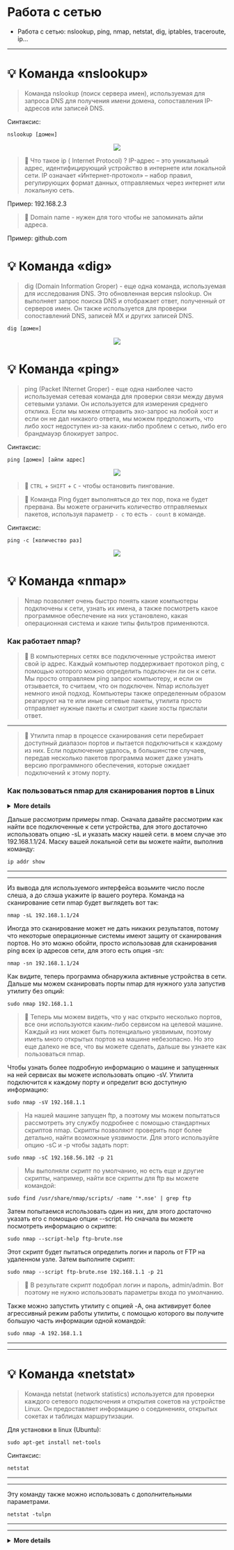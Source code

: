 # Работа с сетью
* Работа с сетью:  nslookup, ping, nmap, netstat, dig,  iptables, traceroute,  ip...
---
# :bulb: Команда «nslookup»
> Команда nslookup (поиск сервера имен), используемая для запроса DNS для получения имени домена, сопоставления IP-адресов или записей DNS.
 
Синтаксис:
```
nslookup [домен]
```
<p align="center">
<img src="https://media.giphy.com/media/hVyUgrGZ0dh9TWELws/giphy.gif">
</p>

> :mag_right: Что такое ip ( Internet Protocol) ? IP-адрес – это уникальный адрес, идентифицирующий устройство в интернете или локальной сети. IP означает «Интернет-протокол» – набор правил, регулирующих формат данных, отправляемых через интернет или локальную сеть. 
 
Пример: 192.168.2.3

> :mag_right: Domain name - нужен для того чтобы не запоминать айпи адреса.

Пример: github.com

# :bulb: Команда «dig»

> dig (Domain Information Groper) - еще одна команда, используемая для исследования DNS. Это обновленная версия nslookup. Он выполняет запрос поиска DNS и отображает ответ, полученный от серверов имен. Он также используется для проверки сопоставлений DNS, записей MX и других записей DNS.
```
dig [домен]
```
<p align="center">
<img src="https://media.giphy.com/media/RqhDuC42dF9AcdLkHD/giphy.gif">
</p>

# :bulb: Команда «ping»
> ping (Packet INternet Groper) - еще одна наиболее часто используемая сетевая команда для проверки связи между двумя сетевыми узлами. Он используется для измерения среднего отклика. Если мы можем отправить эхо-запрос на любой хост и если он не дал никакого ответа, мы можем предположить, что либо хост недоступен из-за каких-либо проблем с сетью, либо его брандмауэр блокирует запрос.

Синтаксис:

```
ping [домен] [айпи адрес]
```
<p align="center">
<img src="https://media.giphy.com/media/4k5S7toMPqdoVMXTAi/giphy.gif">
</p>

> :mag_right:  `CTRL` + `SHIFT` + `C` - чтобы остановить пингование.


> :mag_right:  Команда Ping будет выполняться до тех пор, пока не будет прервана. Вы можете ограничить количество отправляемых пакетов, используя параметр `- c` то есть `- count`  в команде.

Синтаксис:
```
ping -c [количество раз]
```
<p align="center">
<img src="https://media.giphy.com/media/IQFWGbUBEan7oE0lU8/giphy.gif">
</p>

# :bulb: Команда «nmap»

> Nmap позволяет очень быстро понять какие компьютеры подключены к сети, узнать их имена, а также посмотреть какое программное обеспечение на них установлено, какая операционная система и какие типы фильтров применяются.

### Как работает nmap?

> :mag_right: В компьютерных сетях все подключенные устройства имеют свой ip адрес. Каждый компьютер поддерживает протокол ping, с помощью которого можно определить подключен ли он к сети. Мы просто отправляем ping запрос компьютеру, и если он отзывается, то считаем, что он подключен. Nmap использует немного иной подход. Компьютеры также определенным образом реагируют на те или иные сетевые пакеты, утилита просто отправляет нужные пакеты и смотрит какие хосты прислали ответ.
---
> :mag_right: Утилита nmap в процессе сканирования сети перебирает доступный диапазон портов и пытается подключиться к каждому из них. Если подключение удалось, в большинстве случаев, передав несколько пакетов программа может даже узнать версию программного обеспечения, которые ожидает подключений к этому порту. 

### Как пользоваться nmap для сканирования портов в Linux



<details>
<summary><b>More details</b></summary>
 
Теперь давайте рассмотрим основные опции, которые нам понадобятся.
```
 -sL - просто создать список работающих хостов, но не сканировать порты nmap;
 
 -sP - только проверять доступен ли хост с помощью ping;
 
 -PN - считать все хосты доступными, даже если они не отвечают на ping;
 
 -sS/sT/sA/sW/sM - TCP сканирование;
 
 -sU - UDP сканирование nmap;
 
 -sN/sF/sX - TCP NULL и FIN сканирование;
 
 -sC - запускать скрипт по умолчанию;
 
 -sI - ленивое Indle сканирование;
 
 -p - указать диапазон портов для проверки;
 
 -sV - детальное исследование портов для определения версий служб;
 
 -O - определять операционную систему;
 
 -T[0-5] - скорость сканирования, чем больше, тем быстрее;
 
 -D - маскировать сканирование с помощью фиктивных IP;
 
 -S - изменить свой IP адрес на указанный;
 
 e - использовать определенный интерфейс;
 
 --spoof-mac - установить свой MAC адрес;
 
 A - определение операционной системы с помощью скриптов.
```
</details>




Дальше рассмотрим примеры nmap. Сначала давайте рассмотрим как найти все подключенные к сети устройства, для этого достаточно использовать опцию -sL и указать маску нашей сети. в моем случае это 192.168.1.1/24. Маску вашей локальной сети вы можете найти, выполнив команду:


```
ip addr show
```
---
---

Из вывода для используемого интерфейса возьмите число после слеша, а до слэша укажите ip вашего роутера. Команда на сканирование сети nmap будет выглядеть вот так:

```
nmap -sL 192.168.1.1/24
```

Иногда это сканирование может не дать никаких результатов, потому что некоторые операционные системы имеют защиту от сканирования портов. Но это можно обойти, просто использовав для сканирования ping всех ip адресов сети, для этого есть опция -sn:

```
nmap -sn 192.168.1.1/24
```
Как видите, теперь программа обнаружила активные устройства в сети. Дальше мы можем сканировать порты nmap для нужного узла запустив утилиту без опций:

```
sudo nmap 192.168.1.1
```
> :mag_right: Теперь мы можем видеть, что у нас открыто несколько портов, все они используются каким-либо сервисом на целевой машине. Каждый из них может быть потенциально уязвимым, поэтому иметь много открытых портов на машине небезопасно. Но это еще далеко не все, что вы можете сделать, дальше вы узнаете как пользоваться nmap.

Чтобы узнать более подробную информацию о машине и запущенных на ней сервисах вы можете использовать опцию -sV. Утилита подключится к каждому порту и определит всю доступную информацию:

```
sudo nmap -sV 192.168.1.1
```
> На нашей машине запущен ftp, а поэтому мы можем попытаться рассмотреть эту службу подробнее с помощью стандартных скриптов nmap. Скрипты позволяют проверить порт более детально, найти возможные уязвимости. Для этого используйте опцию -sC и -p чтобы задать порт:

```
sudo nmap -sC 192.168.56.102 -p 21
```
> Мы выполняли скрипт по умолчанию, но есть еще и другие скрипты, например, найти все скрипты для ftp вы можете командой:
```
sudo find /usr/share/nmap/scripts/ -name '*.nse' | grep ftp
```
Затем попытаемся использовать один из них, для этого достаточно указать его с помощью опции --script. Но сначала вы можете посмотреть информацию о скрипте:
```
sudo nmap --script-help ftp-brute.nse
```
Этот скрипт будет пытаться определить логин и пароль от FTP на удаленном узле. Затем выполните скрипт:
```
sudo nmap --script ftp-brute.nse 192.168.1.1 -p 21
```
> :mag_right: В результате скрипт подобрал логин и пароль, admin/admin. Вот поэтому не нужно использовать параметры входа по умолчанию.

Также можно запустить утилиту с опцией -A, она активирует более агрессивный режим работы утилиты, с помощью которого вы получите большую часть информации одной командой:
```
sudo nmap -A 192.168.1.1
```
---
---

# :bulb: Команда «netstat»

> Команда netstat (network statistics) используется для проверки каждого сетевого подключения и открытия сокетов на устройстве Linux. Он предоставляет информацию о соединениях, открытых сокетах и таблицах маршрутизации.

Для установки в linux (Ubuntu):
```
sudo apt-get install net-tools
```
Синтаксис:

```
netstat
```
---
---

Эту команду также можно использовать с дополнительными параметрами.
```
netstat -tulpn
```
---
---
 
<details>
<summary><b>More details</b></summary>
* -t - Отображение текущего подключения в состоянии переноса нагрузки с процессора на сетевой адаптер при передаче данных ( "offload" ).
* -u - Этот параметр указывает, что время запроса на печать должно быть указано в микросекундах, а не в миллисекундах.
* -p протокол - вывод подключений для протокола, указанного параметром протокол. В этом случае параметр протокол может принимать значения tcp, udp, tcpv6 или udpv6. Если данный параметр используется с ключом -s для вывода статистики по протоколу, параметр протокол может иметь значение tcp, udp, icmp, ip, tcpv6, udpv6, icmpv6 или ipv6.
* -l - Показывать только прослушиваемые сокеты. (По умолчанию они опущены.)
* -n - вывод активных подключений TCP с отображением адресов и номеров портов в числовом формате без попыток определения имен.
</details>

